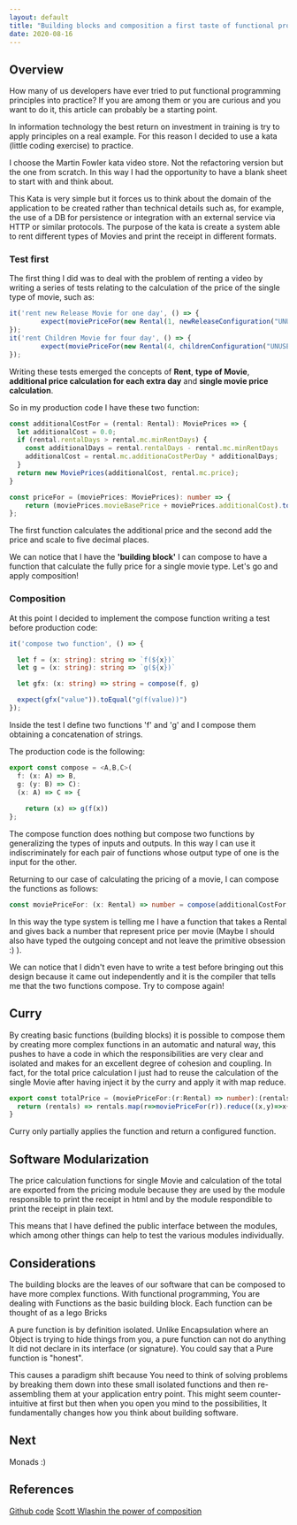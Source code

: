 ```yaml
---
layout: default
title: "Building blocks and composition a first taste of functional programming"
date: 2020-08-16
---
```

## Overview
How many of us developers have ever tried to put functional programming principles into practice? If you are among them or you are curious and you want to do it, this article can probably be a starting point.

In information technology the best return on investment in training is try to apply principles on a real example. For this reason I decided to use a kata (little coding exercise) to practice. 

I choose the Martin Fowler kata video store. Not the refactoring version but the one from scratch. In this way I had the opportunity to have a blank sheet to start with and think about.

This Kata is very simple but it forces us to think about the domain of the application to be created rather than technical details such as, for example, the use of a DB for persistence or integration with an external service via HTTP or similar protocols. The purpose of the kata is create a system able to rent different types of Movies and print the receipt in different formats. 

### Test first
The first thing I did was to deal with the problem of renting a video by writing a series of tests relating to the calculation of the price of the single type of movie, such as:

``` typescript
it('rent new Release Movie for one day', () => {
        expect(moviePriceFor(new Rental(1, newReleaseConfiguration("UNUSED")))).toEqual(3.0)
});
it('rent Children Movie for four day', () => {
        expect(moviePriceFor(new Rental(4, childrenConfiguration("UNUSED")))).toEqual(3.0)
});
```

Writing these tests emerged the concepts of **Rent**, **type of Movie**, **additional price calculation for each extra day** and **single movie price calculation**. 

So in my production code I have these two function: 

``` typescript
const additionalCostFor = (rental: Rental): MoviePrices => {
  let additionalCost = 0.0;
  if (rental.rentalDays > rental.mc.minRentDays) {
    const additionalDays = rental.rentalDays - rental.mc.minRentDays
    additionalCost = rental.mc.additionaCostPerDay * additionalDays;
  }
  return new MoviePrices(additionalCost, rental.mc.price);
}

const priceFor = (moviePrices: MoviePrices): number => {
    return (moviePrices.movieBasePrice + moviePrices.additionalCost).toPrecision(5) 
};
```

The first function calculates the additional price and the second add the price and scale to five decimal places.

We can notice that I have the **'building block'** I can compose 
to have a function that calculate the fully price for a single movie type. Let's go and apply composition! 

### Composition
At this point I decided to implement the compose function writing a test before production code:

``` typescript
it('compose two function', () => {

  let f = (x: string): string => `f(${x})`
  let g = (x: string): string => `g(${x})`

  let gfx: (x: string) => string = compose(f, g)

  expect(gfx("value")).toEqual("g(f(value))")
});
```
Inside the test I define two functions 'f' and 'g' and I compose them obtaining a concatenation of strings.

The production code is the following:

``` typescript
export const compose = <A,B,C>(
  f: (x: A) => B,
  g: (y: B) => C):
  (x: A) => C => {
    
    return (x) => g(f(x))
};
```

The compose function does nothing but compose two functions by generalizing the types of inputs and outputs.
In this way I can use it indiscriminately for each pair of functions whose output type of one is the input for the other.

Returning to our case of calculating the pricing of a movie, I can compose the functions as follows:

``` typescript
const moviePriceFor: (x: Rental) => number = compose(additionalCostFor,priceFor)
```

In this way the type system is telling me I have a function that takes a Rental and gives back a number that represent price per movie (Maybe I should also have typed the outgoing concept and not leave the primitive obsession :) ).

We can notice that I didn't even have to write a test before bringing out this design because it came out independently and it is the compiler that tells me that the two functions compose. 
Try to compose again!  

## Curry
By creating basic functions (building blocks) it is possible to compose them by creating more complex functions in an automatic and natural way, this pushes to have a code in which the responsibilities are very clear and isolated and makes for an excellent degree of cohesion and coupling.
In fact, for the total price calculation I just had to reuse the calculation of the single Movie after having inject it by the curry and apply it with map reduce.

``` typescript
export const totalPrice = (moviePriceFor:(r:Rental) => number):(rentals:Rental[])=> number =>{
  return (rentals) => rentals.map(r=>moviePriceFor(r)).reduce((x,y)=>x+y);
}
```
Curry only partially applies the function and return a configured function. 

## Software Modularization
The price calculation functions for single Movie and calculation of the total are exported from the pricing module because they are used by the module responsible to print the receipt in html and by the module respondible to print the receipt in plain text.

This means that I have defined the public interface between the modules, which among other things can help to test the various modules individually.

## Considerations
The building blocks are the leaves of our software that can be composed to have more complex functions. 
With functional programming, You are dealing with Functions as the basic building block. Each function can be thought of as a lego Bricks

A pure function is by definition isolated. Unlike Encapsulation where an Object is trying to hide things from you, a pure function can not do anything It did not declare in its interface (or signature). You could say that a Pure function is "honest".

This causes a paradigm shift because You need to think of solving problems by breaking them down into these small isolated functions and then re-assembling them at your application entry point.
This might seem counter-intuitive at first but then when you open you mind to the possibilities, It fundamentally changes how you think about building software.

## Next
Monads :) 

## References
[Github code](https://www.github.com/sabatinim/video-store-kata/tree/master/typescript) 
[Scott Wlashin the power of composition](https://www.slideshare.net/mobile/ScottWlaschin/the-power-of-composition) 


